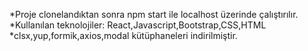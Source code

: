 *Proje clonelandıktan sonra 
npm start ile localhost üzerinde çalıştırılır.
*Kullanılan teknolojiler: React,Javascript,Bootstrap,CSS,HTML
*clsx,yup,formik,axios,modal kütüphaneleri indirilmiştir.
